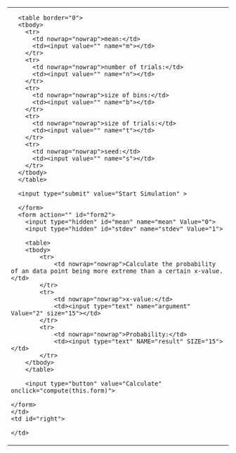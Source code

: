 <p hidden>
layout: page
title: "Simulation"
permalink: /simulation/
</p>

<table>
  <tbody>
    <td valign="top">
      <form id="form" action="https://blooming-reaches-62688.herokuapp.com/graphs/" method="get">
      <input type="hidden" name="present" value="1">

      <table border="0">
      <tbody>
        <tr>
          <td nowrap="nowrap">mean:</td>
          <td><input value="" name="m"></td>
        </tr>
        <tr>
          <td nowrap="nowrap">number of trials:</td>
          <td><input value="" name="n"></td>
        </tr>
        <tr>
          <td nowrap="nowrap">size of bins:</td>
          <td><input value="" name="b"></td>
        </tr>
        <tr>
          <td nowrap="nowrap">size of trials:</td>
          <td><input value="" name="t"></td>
        </tr>
        <tr>
          <td nowrap="nowrap">seed:</td>
          <td><input value="" name="s"></td>
        </tr>
      </tbody>
      </table>

      <input type="submit" value="Start Simulation" >

      </form>
      <form action="" id="form2">
		<input type="hidden" id="mean" name="mean" Value="0">
		<input type="hidden" id="stdev" name="stdev" Value="1">
       
		<table>
		<tbody>
			<tr>
				<td nowrap="nowrap">Calculate the probability of an data point being more extreme than a certain x-value.</td>
			</tr>
			<tr>
				<td nowrap="nowrap">x-value:</td>
				<td><input type="text" name="argument" Value="2" size="15"></td>
			</tr>
			<tr>
				<td nowrap="nowrap">Probability:</td>
				<td><input type="text" NAME="result" SIZE="15"></td>
			</tr>
		</tbody>
		</table>

		<input type="button" value="Calculate" onclick="compute(this.form)">

	</form>
    </td>
    <td id="right">
    
    </td>
  </tbody>
</table>

<SCRIPT LANGUAGE="JavaScript">
<!-- hide this script tag's contents from old browsers

function normalcdf(X){   //HASTINGS.  MAX ERROR = .000001
	var T=1/(1+.2316419*Math.abs(X));
	var D=.3989423*Math.exp(-X*X/2);
	var Prob=D*T*(.3193815+T*(-.3565638+T*(1.781478+T*(-1.821256+T*1.330274))));
	if (X>0) {
		Prob=1-Prob
	}
	return Prob
}   

function compute(form) {
    Z=eval(form.argument.value)
    M=eval(form.mean.value)
    SD=eval(form.stdev.value)
    with (Math) {
		if (SD<0) {
			alert("The standard deviation must be nonnegative.")
		} else if (SD==0) {
		    if (Z<M){
		        Prob=0
		    } else {
			    Prob=1
			}
		} else {
			if (Z<M) {
      	Prob=normalcdf((Z-M)/SD);
				Prob=round(100000*Prob)/100000;
      } else {
      	Prob=1-normalcdf((Z-M)/SD);
        Prob=round(100000*Prob)/100000;
      }
		}
	}
    form.result.value = Prob;
}
// done hiding from old browsers -->
</SCRIPT>
<script>
  
  var width = window.innerWidth
|| document.documentElement.clientWidth
|| document.body.clientWidth;

var height = window.innerHeight
|| document.documentElement.clientHeight
|| document.body.clientHeight;
  
  var f = document.getElementById("form");
  f.onsubmit=SubmitForm;
  
  function SubmitForm(event){
  var url = f.action;
  var data = (fetch(url, {
          method:"POST", 
          body: new FormData(f)
    })
    .then(response => response.json())
  )
  .then(data => {

    var maincontainer = document.getElementById("right")
    
    for(var key in data){
      var tr = document.createElement("tr");
      tr.setAttribute('style', 'width: ' + (width-(width/6))/2 + 'px; word-break: normal;')
      
      if (key.includes("dataurl")) {
      tr.innerHTML = '<img style="height: ' + height/2 + '; width: auto" src="' + data[key] + '" alt="A very important graph.">';
      } else if(key == "mean"){
      tr.innerHTML = key + " = " + data[key];
      document.getElementById('mean').value = data[key];
      } else if(key == "StDev"){
      tr.innerHTML = key + " = " + data[key];
      document.getElementById('stdev').value = data[key];
      } else {
      value = String(data[key]).replace(/,/g,', ');
      tr.innerHTML = key + " = " + value;
      }
      
      maincontainer.appendChild(tr);
    }
  }
  )
  .catch(error => alert("ERROR", error));
  
  
  event.preventDefault();
  }
</script>
